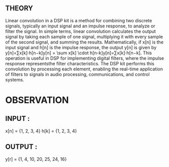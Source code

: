 ## THEORY
Linear convolution in a DSP kit is a method for combining two discrete signals, typically an input signal and an impulse response, to analyze or filter the signal. 
In simple terms, linear convolution calculates the output signal by taking each sample of one signal, multiplying it with every sample of the second signal, and 
summing the results. Mathematically, if x[n] is the input signal and h[n] is the impulse response, the output y[n] is given by 
y[n]=∑x[k]⋅h[n−k]y[n] = \sum x[k] \cdot h[n-k]y[n]=∑x[k]⋅h[n−k]. This operation is useful in DSP for implementing digital filters, where the impulse response representsthe filter characteristics. The DSP kit performs this convolution by processing each element, enabling the real-time application of filters to signals in audio processing, communications, and control systems.

# OBSERVATION
## INPUT :
x[n] = {1, 2, 3, 4}
h[k] = {1, 2, 3, 4}
## OUTPUT :
y[r] = {1, 4, 10, 20, 25, 24, 16}

